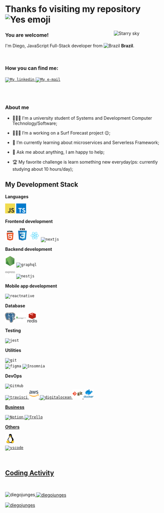 # Thanks fo visiting my repository <img width="30" src="https://emojis.slackmojis.com/emojis/images/1584725315/8264/blob-sign-yes.gif?1584725315" alt="Yes emoji" />

<img align="right" width="30%" src="https://media.giphy.com/media/24C2paIV0IBEY/giphy.gif" alt="Starry sky" />

### You are welcome!
<p>
  I'm Diego, JavaScript Full-Stack developer from 
  <img width="16" src="https://www.flaticon.com/svg/static/icons/svg/197/197386.svg" alt="Brazil" />
  <b>Brazil</b>.
</p>

<br/>

### How you can find me:

<a href="https://www.linkedin.com/in/diego-junges/">
  <code><img alt="My linkedin" width="28" src="https://emojis.slackmojis.com/emojis/images/1470343326/711/linkedin.png?1470343326" /></code>
</a>

<a href="mailto:diegojunges@hotmail.com">
  <code><img alt="My e-mail" width="32" src="https://emojis.slackmojis.com/emojis/images/1531855342/4249/outlook.png?1531855342" /></code>
</a>

<br/><br/>

### About me

- 👩🏻‍🚀 I'm a university student of Systems and Development Computer Technology/Software;

- 👩🏻‍💻 I’m a working on a Surf Forecast project :wink:;

- 🌱 I’m currently learning about microservices and Serverless Framework; 

- 💬 Ask me about anything, I am happy to help;

- 🏆 My favorite challenge is learn something new everyday(ps: currently studying about 10 hours/day);

## My Development Stack

**Languages**

<code><img height="32" src="https://raw.githubusercontent.com/github/explore/80688e429a7d4ef2fca1e82350fe8e3517d3494d/topics/javascript/javascript.png" alt="Javascript"/></code>
<code><img height="32" src="https://raw.githubusercontent.com/github/explore/80688e429a7d4ef2fca1e82350fe8e3517d3494d/topics/typescript/typescript.png" alt="Typescript"/></code>

**Frontend development**

<code><img src="https://raw.githubusercontent.com/devicons/devicon/master/icons/html5/html5-original-wordmark.svg" alt="html5" height="32"/></code>
<code><img src="https://raw.githubusercontent.com/devicons/devicon/master/icons/css3/css3-original-wordmark.svg" alt="css3" height="40"/></code>
<code><img height="32" src="https://raw.githubusercontent.com/github/explore/80688e429a7d4ef2fca1e82350fe8e3517d3494d/topics/react/react.png" alt="React"/></code>
<code><img src="https://upload.wikimedia.org/wikipedia/commons/thumb/8/8e/Nextjs-logo.svg/800px-Nextjs-logo.svg.png" alt="nextjs" width="32" height="32"/></code>

**Backend development**

<code><img height="32" src="https://raw.githubusercontent.com/github/explore/80688e429a7d4ef2fca1e82350fe8e3517d3494d/topics/nodejs/nodejs.png" alt="Nodejs"/></code>
<code><img height="32" src="https://www.vectorlogo.zone/logos/graphql/graphql-icon.svg" alt="graphql" /> </code>
<code><img src="https://raw.githubusercontent.com/devicons/devicon/master/icons/express/express-original-wordmark.svg" alt="express" height="32"/></code>
<code><img height="32" src="https://cdn.dribbble.com/users/808903/screenshots/3831862/dribbble_szablon__1_1.png" alt="nestjs" /></code> 

**Mobile app development**

<code><img height="32" src="https://reactnative.dev/img/header_logo.svg" alt="reactnative" /> </a></code>

**Database**

<code><img height="32" src="https://raw.githubusercontent.com/github/explore/80688e429a7d4ef2fca1e82350fe8e3517d3494d/topics/postgresql/postgresql.png" alt="PostegreSQL"/></code>
<code><img height="32" src="https://raw.githubusercontent.com/github/explore/80688e429a7d4ef2fca1e82350fe8e3517d3494d/topics/mongodb/mongodb.png" alt="MongoDB"/></code>
<code><img height="32" src="https://raw.githubusercontent.com/devicons/devicon/master/icons/redis/redis-original-wordmark.svg" alt="redis" /> </code>

**Testing**

<code><img height="32" src="https://www.vectorlogo.zone/logos/jestjsio/jestjsio-icon.svg" alt="jest" /></code>

**Utilities**

<code><img height="32" src="https://www.vectorlogo.zone/logos/git-scm/git-scm-icon.svg" alt="git" /> </a></code>
<code><img src="https://www.vectorlogo.zone/logos/figma/figma-icon.svg" alt="figma" height="32"/></code>
<code><img height="32" src="https://dashboard.snapcraft.io/site_media/appmedia/2018/04/twitter-card-icon.png" alt="Insomnia"/></code>

**DevOps**

<code><img height="32" src="https://cdn3.iconfinder.com/data/icons/inficons/512/github.png" alt="GitHub"/></code>
<code><a href="https://travis-ci.org" target="_blank"> <img src="https://www.vectorlogo.zone/logos/travis-ci/travis-ci-icon.svg" alt="travisci" height="32"/></code>
<code><img src="https://raw.githubusercontent.com/devicons/devicon/master/icons/amazonwebservices/amazonwebservices-original-wordmark.svg" alt="aws" height="32"/></code>
<code><img height="32" src="https://emojis.slackmojis.com/emojis/images/1471543628/1047/digitalocean.png?1471543628" alt="digitalocean"></code>
<code><img height="32" src="https://raw.githubusercontent.com/github/explore/80688e429a7d4ef2fca1e82350fe8e3517d3494d/topics/git/git.png" alt="Git"/></code>
<code><img height="32" src="https://raw.githubusercontent.com/github/explore/80688e429a7d4ef2fca1e82350fe8e3517d3494d/topics/docker/docker.png" alt="Docker"/></code>

**Business**

<code><img height="32" src="https://cdn.iconscout.com/icon/free/png-512/notion-1693557-1442598.png" alt="Notion"/></code>
<code><img height="32" src="https://cdn.iconscout.com/icon/free/png-512/trello-6-569395.png" alt="Trello"/></code>

**Others**

<code><img height="32" src="https://raw.githubusercontent.com/devicons/devicon/master/icons/linux/linux-original.svg" alt="linux"/> </code>
<code><img height="32" src="https://emojis.slackmojis.com/emojis/images/1470349963/724/vsonline.png?1470349963" alt="vscode"/></code>

<br/>

## Coding Activity

<br/>

<p><img align="left" src="https://github-readme-stats.vercel.app/api/top-langs?username=diegojunges&show_icons=true&locale=en&layout=compact" alt="diegojunges" /></p>

<p>&nbsp;<img align="center" src="https://github-readme-stats.vercel.app/api?username=diegojunges&show_icons=true&locale=en" alt="diegojunges" /></p>

<p><img align="center" src="https://github-readme-streak-stats.herokuapp.com/?user=diegojunges&" alt="diegojunges" /></p>

<br/>
